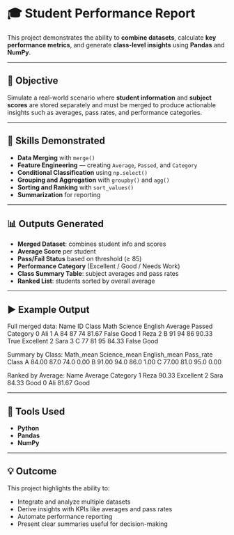 # 🎓 Student Performance Report

This project demonstrates the ability to **combine datasets**, calculate **key performance metrics**, and generate **class-level insights** using **Pandas** and **NumPy**.

---

## 🎯 Objective
Simulate a real-world scenario where **student information** and **subject scores** are stored separately and must be merged to produce actionable insights such as averages, pass rates, and performance categories.

---

## 🧠 Skills Demonstrated
- **Data Merging** with `merge()`  
- **Feature Engineering** — creating `Average`, `Passed`, and `Category`  
- **Conditional Classification** using `np.select()`  
- **Grouping and Aggregation** with `groupby()` and `agg()`  
- **Sorting and Ranking** with `sort_values()`  
- **Summarization** for reporting

---

## 📊 Outputs Generated
- **Merged Dataset**: combines student info and scores  
- **Average Score** per student  
- **Pass/Fail Status** based on threshold (≥ 85)  
- **Performance Category** (Excellent / Good / Needs Work)  
- **Class Summary Table**: subject averages and pass rates  
- **Ranked List**: students sorted by overall average  

---

## ▶️ Example Output
Full merged data:
Name ID Class Math Science English Average Passed Category
0 Ali 1 A 84 87 74 81.67 False Good
1 Reza 2 B 91 94 86 90.33 True Excellent
2 Sara 3 C 77 81 95 84.33 False Good

Summary by Class:
Math_mean Science_mean English_mean Pass_rate
Class
A 84.00 87.0 74.0 0.00
B 91.00 94.0 86.0 1.00
C 77.00 81.0 95.0 0.00

Ranked by Average:
Name Average Category
1 Reza 90.33 Excellent
2 Sara 84.33 Good
0 Ali 81.67 Good

---

## 🧰 Tools Used
- **Python**  
- **Pandas**  
- **NumPy**

---

## 💡 Outcome
This project highlights the ability to:
- Integrate and analyze multiple datasets  
- Derive insights with KPIs like averages and pass rates  
- Automate performance reporting  
- Present clear summaries useful for decision-making
